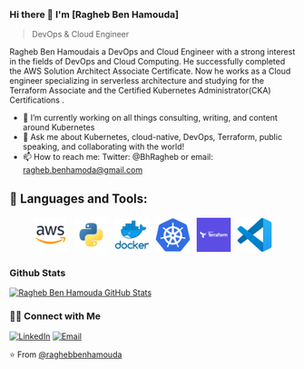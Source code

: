 ### Hi there 👋 I'm [Ragheb Ben Hamouda]
> DevOps & Cloud Engineer




<div>
 <p>
 Ragheb Ben Hamoudais a DevOps and Cloud Engineer with a strong interest in the fields of DevOps and Cloud Computing. He successfully completed the AWS Solution Architect Associate Certificate. Now he works as a Cloud engineer specializing in serverless architecture and studying for the Terraform Associate and the Certified Kubernetes Administrator(CKA) Certifications .

   
- 🔭 I’m currently working on all things consulting, writing, and content around Kubernetes 
- 💬 Ask me about Kubernetes, cloud-native, DevOps, Terraform, public speaking, and collaborating with the world!
- 📫 How to reach me: Twitter: @BhRagheb or email: ragheb.benhamoda@gmail.com

</p>
</div>

## 🧰 Languages and Tools:
<p align="center">
<img src="https://raw.githubusercontent.com/github/explore/80688e429a7d4ef2fca1e82350fe8e3517d3494d/topics/aws/aws.png" alt="AWS" height="60" style="vertical-align:top; margin:4px">
<img src="https://raw.githubusercontent.com/github/explore/80688e429a7d4ef2fca1e82350fe8e3517d3494d/topics/python/python.png" alt="Python" height="60" style="vertical-align:top; margin:4px">
<img src="https://raw.githubusercontent.com/github/explore/80688e429a7d4ef2fca1e82350fe8e3517d3494d/topics/docker/docker.png" alt="Docker" height="60" style="vertical-align:top; margin:4px">
<img src="https://raw.githubusercontent.com/github/explore/80688e429a7d4ef2fca1e82350fe8e3517d3494d/topics/kubernetes/kubernetes.png" alt="Kubernetes" height="60" style="vertical-align:top; margin:4px">
 <img src="https://raw.githubusercontent.com/github/explore/80688e429a7d4ef2fca1e82350fe8e3517d3494d/topics/terraform/terraform.png" alt="Terraform" height="60" style="vertical-align:top; margin:4px">
<img src="https://raw.githubusercontent.com/github/explore/80688e429a7d4ef2fca1e82350fe8e3517d3494d/topics/visual-studio-code/visual-studio-code.png" alt="VS Code" height="60" style="vertical-align:top; margin:4px">
</p>


### Github Stats

[![Ragheb Ben Hamouda GitHub Stats](https://github-readme-stats.vercel.app/api?username=raghebbenhamouda&show_icons=true&count_private=true)](https://github.com/raghebbenhamouda)

<h3> 🤝🏻 Connect with Me </h3>

<p align="center">

<a href="https://www.linkedin.com/in/ragheb-ben-hamouda/" target="_blank"><img alt="LinkedIn" src="https://img.shields.io/badge/LinkedIn-@ragheb-ben-hamouda-blue?style=flat&logo=linkedin"></a>
<a href="mailto:ragheb.benhamoda@gmail.com"><img alt="Email" src="https://img.shields.io/badge/Email-ragheb.benhamoda@gmail.com?style=flat&logo=gmail"></a>
</p>


⭐️ From [@raghebbenhamouda](https://github.com/raghebbenhamouda)

